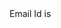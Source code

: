 <html>
  Email Id is <p id="emailStr"></p>
  <script>
    const params = new URLSearchParams(
      window.location.search
    );
    console.log(
      'params are',
      JSON.stringify( params )
    );
    let varEmailId = 
        params.has( 'emailId' ) ?
        params.get( 'emailId' ) : 
        'Email Id not passed';
    console.log(
        'Email Id is',
        varEmailId
    );
    document.getElementById( 'emailStr' ).innerHTML = varEmailId;
  </script>
</html>
